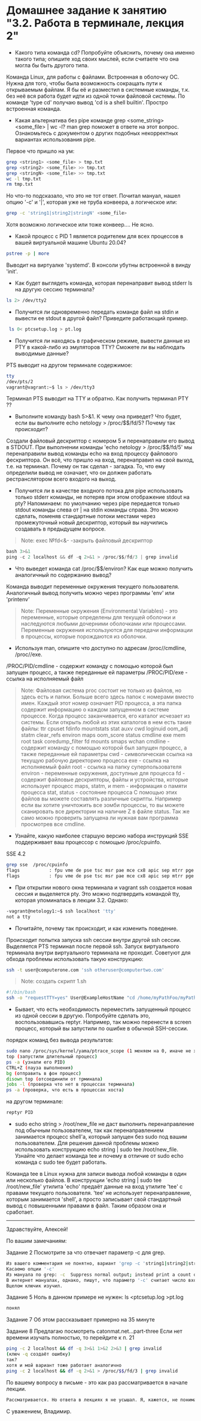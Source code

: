 # Домашнее задание к занятию "3.2. Работа в терминале, лекция 2"
- Какого типа команда cd? Попробуйте объяснить, почему она именно такого типа; опишите ход своих мыслей, если считаете что она могла бы быть другого типа.

Команда Linux, для работы с файлами. Встроенная в оболочку ОС. Нужна для того, чтобы была возможность сокращать пути к  открываемым файлам. Я бы её и разместил в системные команды, т.к. без неё вся работа будет идти из одной точки файловой системы. По команде 'type cd' получаю вывод 'cd is a shell builtin'. Простро встроенная команда.

- Какая альтернатива без pipe команде grep <some_string> <some_file> | wc -l? man grep поможет в ответе на этот вопрос. Ознакомьтесь с документом о других подобных некорректных вариантах использования pipe.

Первое что пришло на ум:
```sh
grep <string1> <some_file> > tmp.txt
grep <string2> <some_file> >> tmp.txt
grep <stringN> <some_file> >> tmp.txt
wc -l tmp.txt
rm tmp.txt
```
Но что-то подсказало, что это не тот ответ.
Почитал мануал, нашел опцию '-с' и '|', которая уже не труба конвеера, а логическое или:
```sh
grep -c 'string1|string2|stringN' <some_file>
```
Хотя возможно логическое или тоже конвеер.... Не ясно.

- Какой процесс с PID 1 является родителем для всех процессов в вашей виртуальной машине Ubuntu 20.04?
```sh
pstree -p | more
```
Выводит на виртуалке 'systemd'. В консоли убутны встроенной в винду 'init'.

- Как будет выглядеть команда, которая перенаправит вывод stderr ls на другую сессию терминала?
```sh
ls 2> /dev/tty2
```

- Получится ли одновременно передать команде файл на stdin и вывести ее stdout в другой файл? Приведите работающий пример.
```sh
 ls 0< ptcsetup.log > pt.log
```

- Получится ли находясь в графическом режиме, вывести данные из PTY в какой-либо из эмуляторов TTY? Сможете ли вы наблюдать выводимые данные?

PTS выводит на другом терминале содержимое: 
```sh
tty
/dev/pts/2
vagrant@vagrant:~$ ls > /dev/tty3
```
Терминал PTS выводит на TTY и обратно. Как получить терминал PTY ??

- Выполните команду bash 5>&1. К чему она приведет? Что будет, если вы выполните echo netology > /proc/$$/fd/5? Почему так происходит?

Создали файловый дескриптор с номером 5 и перенаправили его вывод в STDOUT. При выполнении команды 'echo netology > /proc/$$/fd/5' мы перенаправили вывод команды echo на вход процессу файлового фескриптора. Он всё, что пришло на вход, перенаправил на свой выход, т.е. на терминал. Почему он так сделал - загадка. То, что ему определили вывод не означает, что он должен работать рестранслятором всего входого на выход.

- Получится ли в качестве входного потока для pipe использовать только stderr команды, не потеряв при этом отображение stdout на pty? Напоминаем: по умолчанию через pipe передается только stdout команды слева от | на stdin команды справа. Это можно сделать, поменяв стандартные потоки местами через промежуточный новый дескриптор, который вы научились создавать в предыдущем вопросе.

> Note: exec №fd<&-  -закрыть файловый дескриптор
```s
bash 3>&1
ping -c 2 localhost && df -q 2>&1 > /proc/$$/fd/3 | grep invalid
```

- Что выведет команда cat /proc/$$/environ? Как еще можно получить аналогичный по содержанию вывод?

Команда выводит переменные окружения текущего пользователя. Аналогичный вывод получить можно через программы 'env' или 'printenv'
> Note: Переменные окружения (Environmental Variables) - это переменные, которые определены для текущей оболочки и наследуются любыми дочерними оболочками или процессами. Переменные окружения используются для передачи информации в процессы, которые порождаются из оболочки.

- Используя man, опишите что доступно по адресам /proc/<PID>/cmdline, /proc/<PID>/exe.

/PROC/PID/cmdline - содержит команду с помощью которой был запущен процесс, а также переданные ей параметры
/PROC/PID/exe - ссылка на исполняемый файл

> Note: Файловая система proc состоит не только из файлов, но здесь есть и папки. Больше всего здесь папок с номерами вместо имен. Каждый этот номер означает PID процесса, а эта папка содержит информацию о каждом запущенном в системе процессе. Когда процесс заканчивается, его каталог исчезает из системы. Если открыть любой из этих каталогов в нем есть такие файлы:
ttr cpuset fdinfo mountstats stat
auxv cwd loginuid oom_adj statm
clear_refs environ maps oom_score status
cmdline exe mem root task
coredump_filter fd mounts smaps wchan
cmdline - содержит команду с помощью которой был запущен процесс, а также переданные ей параметры
cwd - символическая ссылка на текущую рабочую директорию процесса
exe - ссылка на исполняемый файл
root - ссылка на папку суперпользователя
environ - переменные окружения, доступные для процесса
fd - содержит файловые дескрипторы, файлы и устройства, которые использует процесс
maps, statm, и mem - информация о памяти процесса
stat, status - состояние процесса
С помощью этих файлов вы можете составлять различные скрипты. Например если вы хотите уничтожить все  зомби процессы, то вы можете сканировать все директории на наличие Z в файле status. Так же само можно проверить запущена ли нужная вам программа просмотрев все cmdline.

- Узнайте, какую наиболее старшую версию набора инструкций SSE поддерживает ваш процессор с помощью /proc/cpuinfo.

SSE 4.2
```sh
grep sse  /proc/cpuinfo
flags           : fpu vme de pse tsc msr pae mce cx8 apic sep mtrr pge mca cmov pat pse36 clflush mmx fxsr sse sse2 ht syscall nx rdtscp lm constant_tsc rep_good nopl xtopology nonstop_tsc cpuid tsc_known_freq pni ssse3 cx16 pcid sse4_1 sse4_2 hypervisor lahf_lm invpcid_single pti fsgsbase invpcid md_clear flush_l1d arch_capabilities
flags           : fpu vme de pse tsc msr pae mce cx8 apic sep mtrr pge mca cmov pat pse36 clflush mmx fxsr sse sse2 ht syscall nx rdtscp lm constant_tsc rep_good nopl xtopology nonstop_tsc cpuid tsc_known_freq pni ssse3 cx16 pcid sse4_1 sse4_2 hypervisor lahf_lm invpcid_single pti fsgsbase invpcid md_clear flush_l1d arch_capabilities
```

- При открытии нового окна терминала и vagrant ssh создается новая сессия и выделяется pty. Это можно подтвердить командой tty, которая упоминалась в лекции 3.2. Однако:

```sh
-vagrant@netology1:~$ ssh localhost 'tty'
not a tty
```
- Почитайте, почему так происходит, и как изменить поведение.

Происходит попытка запуска ssh сессии внутри другой ssh сессии. Выделяется PTS терминал после первой ssh. Запуск виртуального терминала внутри виртуального терминала не проходит. Советуют для обхода проблемы использовать такую конструкцию:
```sh
ssh -t user@computerone.com 'ssh otheruser@computertwo.com'
```

> Note: создать скрипт 1.sh
```sh
#!/bin/bash
ssh -o "requestTTY=yes" User@ExampleHostName "cd /home/myPathFoo/myPathBar; /bin/bash"
```

- Бывает, что есть необходимость переместить запущенный процесс из одной сессии в другую. Попробуйте сделать это, воспользовавшись reptyr. Например, так можно перенести в screen процесс, который вы запустили по ошибке в обычной SSH-сессии.

порядок команд без вывода результатов:
```sh
sudo nano /proc/sys/kernel/yama/ptrace_scope (1 меняем на 0, иначе не хватит прав на передачу)
top (запустили длительный процесс)
ps -a (узнали его PID)
CTRL+Z (пауза выполнения)
bg (отправить в фон процесс)
disown top (отсоединили от трминала)
jobs -l (проверка что нет в процессах терминала)
ps -a (проверка, что есть в процессах хоста)
```
на другом терминале:
```ps
reptyr PID
```

- sudo echo string > /root/new_file не даст выполнить перенаправление под обычным пользователем, так как перенаправлением занимается процесс shell'а, который запущен без sudo под вашим пользователем. Для решения данной проблемы можно использовать конструкцию echo string | sudo tee /root/new_file. Узнайте что делает команда tee и почему в отличие от sudo echo команда с sudo tee будет работать.

Команда tee в Linux нужна для записи вывода любой команды в один или несколько файлов.
В конструкции 'echo string | sudo tee /root/new_file' утилита 'echo' предаёт данные на вход утилите 'tee' с правами текущего пользователя. 'tee' не использует перенаправление, которым занимается 'shell', а просто записывает свой стандартный вывод с повышенными правами в файл. Таким образом она и сработает.



--------------------------------------------------------------------------------------------------------------------------------



Здравствуйте, Алексей!

По вашим замечаниям:

Задание 2
Посмотрите за что отвечает параметр -c для grep.
```sh
Из вашего комментария не понятно, вариант 'grep -c 'string1|string2|stringN' <some_file>', который я оправлял в ДЗ, содержит pipe или нет? Формально символ присутствует, но выполняет другую функцию, на мой взгляд.
Касаемо опции '-c'
Из мануала по grep: -с  Suppress normal output; instead print a count of matching lines for each  input  file.   With  the  -v, --invert-match option (see below), count non-matching lines.
В интернет мануалах, однако, пишут, что параметр '-c' считает число вхождений шаблонов, т.е., как я понял, число повторений искомого текста. И эта версия не совпадает с информацией из man grep! Я проверил сам на ubuntu: опция '-с'написана верно в мануале операционной системы, т.е. считает сторки, а не совпадения.
Вцелом ключик изучил.
```

Задание 5
Ноль в данном примере не нужен:
ls <ptcsetup.log >pt.log
```sh
понял
```

Задание 7
Об этом рассказывает примерно на 35 минуте

Задание 8
Предлагаю посмотреть catonmat.net...part-three
Если нет времени изучать полностью, то перейдите к п. 21
```sh
ping -c 2 localhost && df -q 3>&1 1>&2 2>&3 | grep invalid
(ключ -q создаёт ошибку)
так?
хотя и мой вариант тоже работает аналогично
ping -c 2 localhost && df -q 2>&1 > /proc/$$/fd/3 | grep invalid
```

По вашему вопросу в письме - это как раз рассматривается в начале лекции.
```ps
Рассматривается. Но ответа в лекциях я не усышал. Я, кажется, не понимаю механику работы файловых дескрпторов, касательно ввода в них. Вход дескрипторов используется всеми программами для перевода их собственного вывода туда, куда завязан дескриптор? И открывая новый дескриптор мы обязаны указать куда он должен делать вывод? Ретранслятор получается. Верно описал?
```
С уважением,
Владимир.

